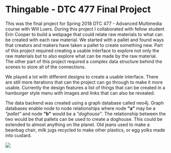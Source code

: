 # Thingable - DTC 477 Final Project
This was the final project for Spring 2018 DTC 477 - Advanced Multimedia course with Will Luers. During this project I collaborated with fellow student Erin Cooper to build a webpage that could relate raw materials to what can be created with each raw material. We started with a pallet and found ways that creators and makers have taken a pallet to create something new. Part of this project required creating a usable interface to explore not only the raw materials but to also explore what can be made by the raw material. The other part of this project required a complex data structure behind the scenes to store all of the connections.

We played a lot with different designs to create a usable interface. There are still more iterations that can the project can go through to make it more usable. Currently the design features a list of things that can be created in a hamburger style menu with images and links that can also be revealed.

The data backend was created using a graph database called neo4j. Graph databases enable node to node relationships where node __"a"__ may be a _"pallet"_ and node __"b"__ would be a _"doghouse"_. The relationship between the two would be that pallets can be used to create a doghouse. This could be extended to almost anything on the planet. Old jeans used to make a beanbag chair, milk jugs recycled to make other plastics, or egg yolks made into custard. 

![](https://www.github.com/ggroenendale/thingable/master/graphenedb-pic.jpg)
